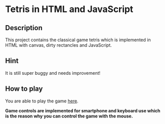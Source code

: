 # Tetris in HTML and JavaScript

## Description
This project contains the classical game tetris which is implemented in HTML with canvas, dirty rectancles and JavaScript.

## Hint
It is still super buggy and needs improvement!

## How to play
You are able to play the game [here](https://bernhardrieder.github.io/HTML-Tetris/).

**Game controls are implemented for smartphone and keyboard use which is the reason why you can control the game with the mouse.**
